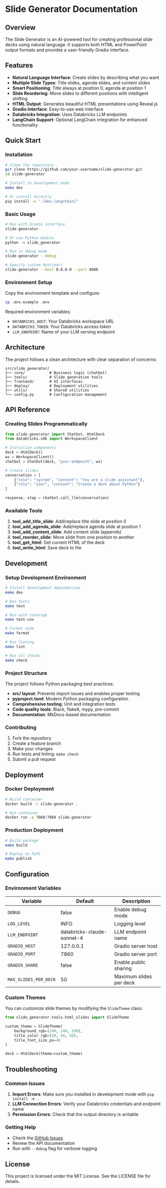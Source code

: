 # Slide Generator Documentation

## Overview

The Slide Generator is an AI-powered tool for creating professional slide decks using natural language. It supports both HTML and PowerPoint output formats and provides a user-friendly Gradio interface.

## Features

- **Natural Language Interface**: Create slides by describing what you want
- **Multiple Slide Types**: Title slides, agenda slides, and content slides  
- **Smart Positioning**: Title always at position 0, agenda at position 1
- **Slide Reordering**: Move slides to different positions with intelligent shifting
- **HTML Output**: Generates beautiful HTML presentations using Reveal.js
- **Gradio Interface**: Easy-to-use web interface
- **Databricks Integration**: Uses Databricks LLM endpoints
- **LangChain Support**: Optional LangChain integration for enhanced functionality

## Quick Start

### Installation

```bash
# Clone the repository
git clone https://github.com/your-username/slide-generator.git
cd slide-generator

# Install in development mode
make dev

# Or install directly
pip install -e ".[dev,langchain]"
```

### Basic Usage

```bash
# Run with Gradio interface
slide-generator

# Or use Python module
python -m slide_generator

# Run in debug mode
slide-generator --debug

# Specify custom host/port
slide-generator --host 0.0.0.0 --port 8080
```

### Environment Setup

Copy the environment template and configure:

```bash
cp .env.example .env
```

Required environment variables:
- `DATABRICKS_HOST`: Your Databricks workspace URL
- `DATABRICKS_TOKEN`: Your Databricks access token
- `LLM_ENDPOINT`: Name of your LLM serving endpoint

## Architecture

The project follows a clean architecture with clear separation of concerns:

```
src/slide_generator/
├── core/           # Business logic (chatbot)
├── tools/          # Slide generation tools
├── frontend/       # UI interfaces
├── deploy/         # Deployment utilities
├── utils/          # Shared utilities
└── config.py       # Configuration management
```

## API Reference

### Creating Slides Programmatically

```python
from slide_generator import Chatbot, HtmlDeck
from databricks.sdk import WorkspaceClient

# Initialize components
deck = HtmlDeck()
ws = WorkspaceClient()
chatbot = Chatbot(deck, "your-endpoint", ws)

# Create slides
conversation = [
    {"role": "system", "content": "You are a slide assistant"},
    {"role": "user", "content": "Create a deck about Python"}
]

response, stop = chatbot.call_llm(conversation)
```

### Available Tools

1. **tool_add_title_slide**: Add/replace title slide at position 0
2. **tool_add_agenda_slide**: Add/replace agenda slide at position 1  
3. **tool_add_content_slide**: Add content slide (appends)
4. **tool_reorder_slide**: Move slide from one position to another
5. **tool_get_html**: Get current HTML of the deck
6. **tool_write_html**: Save deck to file

## Development

### Setup Development Environment

```bash
# Install development dependencies
make dev

# Run tests
make test

# Run with coverage
make test-cov

# Format code
make format

# Run linting
make lint

# Run all checks
make check
```

### Project Structure

The project follows Python packaging best practices:

- **src/ layout**: Prevents import issues and enables proper testing
- **pyproject.toml**: Modern Python packaging configuration
- **Comprehensive testing**: Unit and integration tests
- **Code quality tools**: Black, flake8, mypy, pre-commit
- **Documentation**: MkDocs-based documentation

### Contributing

1. Fork the repository
2. Create a feature branch
3. Make your changes
4. Run tests and linting: `make check`  
5. Submit a pull request

## Deployment

### Docker Deployment

```bash
# Build container
docker build -t slide-generator .

# Run container
docker run -p 7860:7860 slide-generator
```

### Production Deployment

```bash
# Build package
make build

# Deploy to PyPI
make publish
```

## Configuration

### Environment Variables

| Variable | Default | Description |
|----------|---------|-------------|
| `DEBUG` | false | Enable debug mode |
| `LOG_LEVEL` | INFO | Logging level |
| `LLM_ENDPOINT` | databricks-claude-sonnet-4 | LLM endpoint name |
| `GRADIO_HOST` | 127.0.0.1 | Gradio server host |
| `GRADIO_PORT` | 7860 | Gradio server port |
| `GRADIO_SHARE` | false | Enable public sharing |
| `MAX_SLIDES_PER_DECK` | 50 | Maximum slides per deck |

### Custom Themes

You can customize slide themes by modifying the `SlideTheme` class:

```python
from slide_generator.tools.html_slides import SlideTheme

custom_theme = SlideTheme(
    background_rgb=(240, 240, 240),
    title_color_rgb=(50, 50, 50),
    title_font_size_px=48
)

deck = HtmlDeck(theme=custom_theme)
```

## Troubleshooting

### Common Issues

1. **Import Errors**: Make sure you installed in development mode with `pip install -e .`
2. **LLM Connection Errors**: Verify your Databricks credentials and endpoint name
3. **Permission Errors**: Check that the output directory is writable

### Getting Help

- Check the [GitHub Issues](https://github.com/your-username/slide-generator/issues)
- Review the API documentation
- Run with `--debug` flag for verbose logging

## License

This project is licensed under the MIT License. See the LICENSE file for details.


